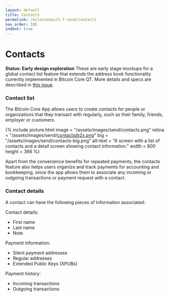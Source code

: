 ```yaml
---
layout: default
title: Contacts
permalink: /milestones/1-7-send/contacts
nav_order: 185
indent: true
---
```


# Contacts

**Status: Early design exploration**
These are early stage mockups for a global contact list feature that extends the address book functionality currently implemented in Bitcoin Core QT. More details and specs are described in [this issue](https://github.com/BitcoinDesign/Bitcoin-Core-App/issues/134).


### Contact list

The Bitcoin Core App allows users to create contacts for people or organizations that they transact with regularly, such as their family, friends, employer or customers. 

{% include picture.html
	image = "/assets/images/send/contacts.png"
	retina = "/assets/images/send/contacts@2x.png"
	big = "/assets/images/send/contacts-big.png"
	alt-text = "A screen with a list of contacts and a detail screen showing contact information."
	width = 800
	height = 366
%}

Apart from the convenience benefits for repeated payments, the contacts feature also helps users organize and track payments for accounting and bookkeeping, since the app allows them to associate any incoming or outgoing transactions or payment request with a contact.

### Contact details

A contact can have the following pieces of information associated:

Contact details:
- First name
- Last name
- Note

Payment information:
- Silent payment addresses
- Regular addresses
- Extended Public Keys (XPUBs)

Payment history:
- Incoming transactions
- Outgoing transactions
